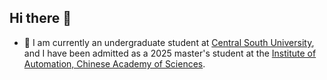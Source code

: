 ## Hi there 👋

- 🌱 I am currently an undergraduate student at [Central South University](https://www.csu.edu.cn/), and I have been admitted as a 2025 master's student at the [Institute of Automation, Chinese Academy of Sciences](http://www.ia.cas.cn/).

<!--
**FanshuoZeng/FanshuoZeng** is a ✨ _special_ ✨ repository because its `README.md` (this file) appears on your GitHub profile.

Here are some ideas to get you started:

- 🔭 I’m currently working on ...
- 🌱 I’m currently learning ...
- 👯 I’m looking to collaborate on ...
- 🤔 I’m looking for help with ...
- 💬 Ask me about ...
- 📫 How to reach me: ...
- 😄 Pronouns: ...
- ⚡ Fun fact: ...
-->

